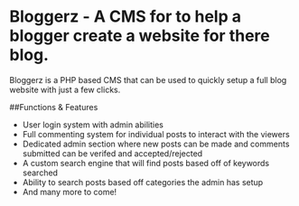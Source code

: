 # Bloggerz - A CMS for to help a blogger create a website for there blog.

Bloggerz is a PHP based CMS that can be used to quickly setup a full blog website with just a few clicks.

##Functions & Features
  - User login system with admin abilities
  - Full commenting system for individual posts to interact with the viewers
  - Dedicated admin section where new posts can be made and comments submitted can be verifed and accepted/rejected
  - A custom search engine that will find posts based off of keywords searched
  - Ability to search posts based off categories the admin has setup
  - And many more to come!

